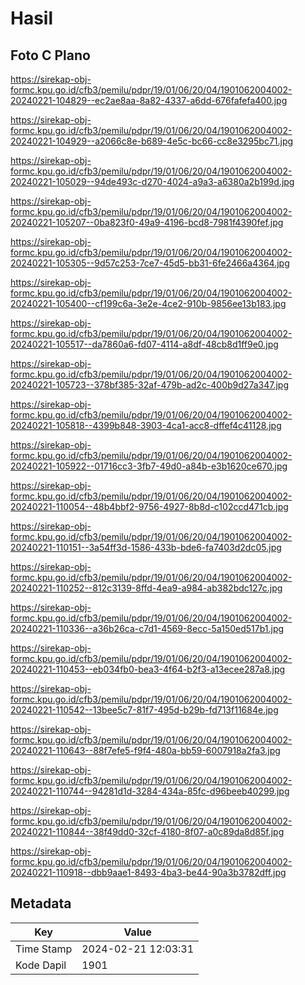 # Hasil

## Foto C Plano

https://sirekap-obj-formc.kpu.go.id/cfb3/pemilu/pdpr/19/01/06/20/04/1901062004002-20240221-104829--ec2ae8aa-8a82-4337-a6dd-676fafefa400.jpg

https://sirekap-obj-formc.kpu.go.id/cfb3/pemilu/pdpr/19/01/06/20/04/1901062004002-20240221-104929--a2066c8e-b689-4e5c-bc66-cc8e3295bc71.jpg

https://sirekap-obj-formc.kpu.go.id/cfb3/pemilu/pdpr/19/01/06/20/04/1901062004002-20240221-105029--94de493c-d270-4024-a9a3-a6380a2b199d.jpg

https://sirekap-obj-formc.kpu.go.id/cfb3/pemilu/pdpr/19/01/06/20/04/1901062004002-20240221-105207--0ba823f0-49a9-4196-bcd8-7981f4390fef.jpg

https://sirekap-obj-formc.kpu.go.id/cfb3/pemilu/pdpr/19/01/06/20/04/1901062004002-20240221-105305--9d57c253-7ce7-45d5-bb31-6fe2466a4364.jpg

https://sirekap-obj-formc.kpu.go.id/cfb3/pemilu/pdpr/19/01/06/20/04/1901062004002-20240221-105400--cf199c6a-3e2e-4ce2-910b-9856ee13b183.jpg

https://sirekap-obj-formc.kpu.go.id/cfb3/pemilu/pdpr/19/01/06/20/04/1901062004002-20240221-105517--da7860a6-fd07-4114-a8df-48cb8d1ff9e0.jpg

https://sirekap-obj-formc.kpu.go.id/cfb3/pemilu/pdpr/19/01/06/20/04/1901062004002-20240221-105723--378bf385-32af-479b-ad2c-400b9d27a347.jpg

https://sirekap-obj-formc.kpu.go.id/cfb3/pemilu/pdpr/19/01/06/20/04/1901062004002-20240221-105818--4399b848-3903-4ca1-acc8-dffef4c41128.jpg

https://sirekap-obj-formc.kpu.go.id/cfb3/pemilu/pdpr/19/01/06/20/04/1901062004002-20240221-105922--01716cc3-3fb7-49d0-a84b-e3b1620ce670.jpg

https://sirekap-obj-formc.kpu.go.id/cfb3/pemilu/pdpr/19/01/06/20/04/1901062004002-20240221-110054--48b4bbf2-9756-4927-8b8d-c102ccd471cb.jpg

https://sirekap-obj-formc.kpu.go.id/cfb3/pemilu/pdpr/19/01/06/20/04/1901062004002-20240221-110151--3a54ff3d-1586-433b-bde6-fa7403d2dc05.jpg

https://sirekap-obj-formc.kpu.go.id/cfb3/pemilu/pdpr/19/01/06/20/04/1901062004002-20240221-110252--812c3139-8ffd-4ea9-a984-ab382bdc127c.jpg

https://sirekap-obj-formc.kpu.go.id/cfb3/pemilu/pdpr/19/01/06/20/04/1901062004002-20240221-110336--a36b26ca-c7d1-4569-8ecc-5a150ed517b1.jpg

https://sirekap-obj-formc.kpu.go.id/cfb3/pemilu/pdpr/19/01/06/20/04/1901062004002-20240221-110453--eb034fb0-bea3-4f64-b2f3-a13ecee287a8.jpg

https://sirekap-obj-formc.kpu.go.id/cfb3/pemilu/pdpr/19/01/06/20/04/1901062004002-20240221-110542--13bee5c7-81f7-495d-b29b-fd713f11684e.jpg

https://sirekap-obj-formc.kpu.go.id/cfb3/pemilu/pdpr/19/01/06/20/04/1901062004002-20240221-110643--88f7efe5-f9f4-480a-bb59-6007918a2fa3.jpg

https://sirekap-obj-formc.kpu.go.id/cfb3/pemilu/pdpr/19/01/06/20/04/1901062004002-20240221-110744--94281d1d-3284-434a-85fc-d96beeb40299.jpg

https://sirekap-obj-formc.kpu.go.id/cfb3/pemilu/pdpr/19/01/06/20/04/1901062004002-20240221-110844--38f49dd0-32cf-4180-8f07-a0c89da8d85f.jpg

https://sirekap-obj-formc.kpu.go.id/cfb3/pemilu/pdpr/19/01/06/20/04/1901062004002-20240221-110918--dbb9aae1-8493-4ba3-be44-90a3b3782dff.jpg


## Metadata

| Key        | Value               |
| ---------- | ------------------- |
| Time Stamp | 2024-02-21 12:03:31 |
| Kode Dapil | 1901                |



